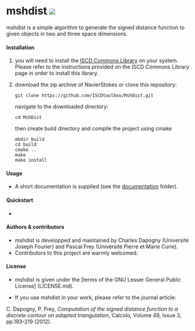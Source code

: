 # mshdist [![](https://travis-ci.org/ISCDtoolbox/Mshdist.svg?branch=master)](https://travis-ci.org/ISCDtoolbox/Mshdist)
mshdist is a simple algorithm to generate the signed distance function to given objects in two and three space dimensions.

#### Installation

1. you will need to install the [ISCD Commons Library](https://github.com/ISCDtoolbox/Commons) on your system.
Please refer to the instructions provided on the ISCD Commons Library page in order to install this library.

2. download the zip archive of NavierStokes or clone this repository:

   ` git clone https://github.com/ISCDtoolbox/MshDist.git `

   navigate to the downloaded directory:

   ` cd MshDist `

   then create build directory and compile the project using cmake
   ```
   mkdir build
   cd build
   cmake ..
   make
   make install
   ```

#### Usage

* A short documentation is supplied (see the [documentation](documentation) folder).

#### Quickstart

*

#### Authors & contributors
* mshdist is developped and maintained by Charles Dapogny (Université Joseph Fourier) and Pascal Frey (Université Pierre et Marie Curie).
* Contributors to this project are warmly welcomed.

#### License
* mshdist is given under the [terms of the GNU Lesser General Public License] (LICENSE.md).

* If you use mshdist in your work, please refer to the journal article:

C. Dapogny, P. Frey, _Computation of the signed distance function to a discrete contour on adapted triangulation_, Calcolo, Volume 49, Issue 3, pp.193-219 (2012).
